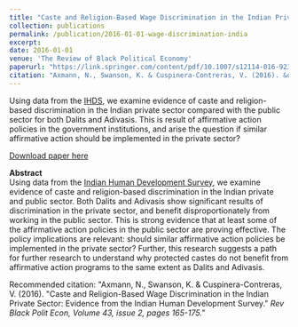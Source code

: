 ```yaml
---
title: "Caste and Religion-Based Wage Discrimination in the Indian Private Sector: Evidence from the Indian Human Development Survey"
collection: publications
permalink: /publication/2016-01-01-wage-discrimination-india
excerpt: 
date: 2016-01-01
venue: 'The Review of Black Political Economy'
paperurl: "https://link.springer.com/content/pdf/10.1007/s12114-016-9235-8.pdf"
citation: "Axmann, N., Swanson, K. & Cuspinera-Contreras, V. (2016). &quot;Caste and Religion-Based Wage Discrimination in the Indian Private Sector: Evidence from the Indian Human Development Survey.&quot; <i>Rev Black Polit Econ<i>, Volume 43, issue 2, pages 165-175."
---
```


Using data from the [IHDS](https://www.ihds.umd.edu), we examine evidence of caste and religion-based discrimination in the Indian private sector compared with the public sector for both Dalits and Adivasis. This is result of affirmative action policies in the government institutions, and arise the question if similar affirmative action should be implemented in the private sector?

[Download paper here](https://journals.sagepub.com/doi/pdf/10.1007/s12114-016-9235-8)

**Abstract**  
Using data from the [Indian Human Development Survey](https://www.ihds.umd.edu), we examine evidence of caste and religion-based discrimination in the Indian private and public sector. Both Dalits and Adivasis show significant results of discrimination in the private sector, and benefit disproportionately from working in the public sector. This is strong evidence that at least some of the affirmative action policies in the public sector are proving effective. The policy implications are relevant: should similar affirmative action policies be implemented in the private sector? Further, this research suggests a path for further research to understand why protected castes do not benefit from affirmative action programs to the same extent as Dalits and Adivasis.

Recommended citation: "Axmann, N., Swanson, K. & Cuspinera-Contreras, V. (2016). &quot;Caste and Religion-Based Wage Discrimination in the Indian Private Sector: Evidence from the Indian Human Development Survey.&quot; <i>Rev Black Polit Econ<i>, Volume 43, issue 2, pages 165-175."